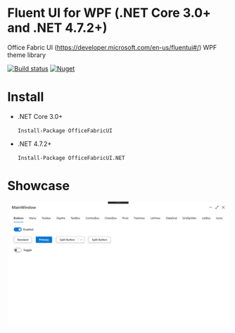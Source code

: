 # Fluent UI for WPF (.NET Core 3.0+ and .NET 4.7.2+)
Office Fabric UI (https://developer.microsoft.com/en-us/fluentui#/) WPF theme library

[![Build status](https://ci.appveyor.com/api/projects/status/e88druadqntwhggw?svg=true)](https://ci.appveyor.com/project/adospace/fabric-ui-xaml) [![Nuget](https://img.shields.io/nuget/v/OfficeFabricUI.svg)](https://www.nuget.org/packages/OfficeFabricUI)

# Install
- .NET Core 3.0+

  `Install-Package OfficeFabricUI`
- .NET 4.7.2+  

  `Install-Package OfficeFabricUI.NET`

# Showcase
![Showcase](gallery.gif)

